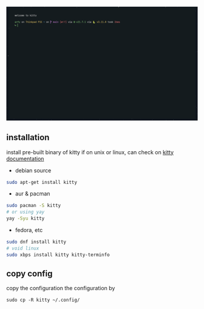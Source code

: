 ![imagekitty](../.github/kitty.png)


## installation

install pre-built binary of kitty if on unix or linux, can check on [kitty documentation](https://sw.kovidgoyal.net/kitty/binary/)

- debian source
```bash
sudo apt-get install kitty
```
- aur & pacman
```bash
sudo pacman -S kitty
# or using yay
yay -Syu kitty
```
- fedora, etc
```bash
sudo dnf install kitty
# void linux
sudo xbps install kitty kitty-terminfo
```

## copy config

copy the configuration the configuration by

```
sudo cp -R kitty ~/.config/
```

